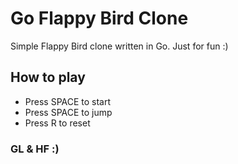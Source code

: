 # Go Flappy Bird Clone

Simple Flappy Bird clone written in Go. Just for fun :)

## How to play
- Press SPACE to start
- Press SPACE to jump
- Press R to reset

### GL & HF :)